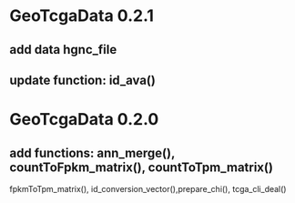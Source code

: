 # GeoTcgaData 0.2.1
## add data hgnc_file
## update function: id_ava()

# GeoTcgaData 0.2.0
## add functions: ann_merge(), countToFpkm_matrix(), countToTpm_matrix()
fpkmToTpm_matrix(), id_conversion_vector(),prepare_chi(), tcga_cli_deal()